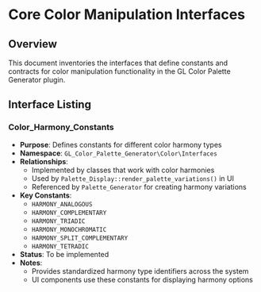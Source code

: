 # Core Color Manipulation Interfaces

## Overview
This document inventories the interfaces that define constants and contracts for color manipulation functionality in the GL Color Palette Generator plugin.

## Interface Listing

### Color_Harmony_Constants
- **Purpose**: Defines constants for different color harmony types
- **Namespace**: `GL_Color_Palette_Generator\Color\Interfaces`
- **Relationships**: 
  - Implemented by classes that work with color harmonies
  - Used by `Palette_Display::render_palette_variations()` in UI
  - Referenced by `Palette_Generator` for creating harmony variations
- **Key Constants**: 
  - `HARMONY_ANALOGOUS`
  - `HARMONY_COMPLEMENTARY`
  - `HARMONY_TRIADIC`
  - `HARMONY_MONOCHROMATIC`
  - `HARMONY_SPLIT_COMPLEMENTARY`
  - `HARMONY_TETRADIC`
- **Status**: To be implemented
- **Notes**: 
  - Provides standardized harmony type identifiers across the system
  - UI components use these constants for displaying harmony options
